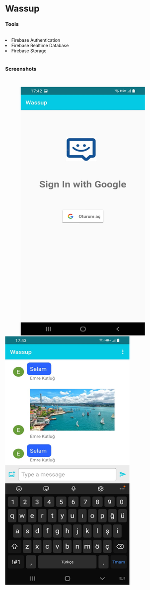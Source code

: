 <h1>Wassup</h1>

<h3>Tools</h3>
<br>
<li>Firebase Authentication</li>
<li>Firebase Realtime Database</li>
<li>Firebase Storage</li>
<br>
<h3>Screenshots</h3>
<br>

<img src="https://github.com/emrekutlug/wassup/blob/main/screenshots/image4.jpeg" alt="drawing" width="400" height="800" hspace="50"/> <img src="https://github.com/emrekutlug/wassup/blob/main/screenshots/image1.jpeg" alt="drawing" width="400" height="800"/>



